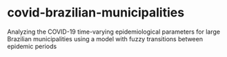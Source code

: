 # covid-brazilian-municipalities
Analyzing the COVID-19 time-varying epidemiological parameters for large Brazilian municipalities using a model with fuzzy transitions between epidemic periods
